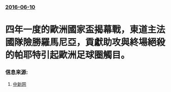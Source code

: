 ### [2016-06-10](/news/2016/06/10/index.md)

##### 
# 四年一度的歐洲國家盃揭幕戰，東道主法國隊險勝羅馬尼亞，貢獻助攻與終場絕殺的帕耶特引起歐洲足球圈觸目。 




### 信息来源:

1. [中新网](http://www.chinanews.com/tp/hd2011/2016/06-11/645327.shtml)
